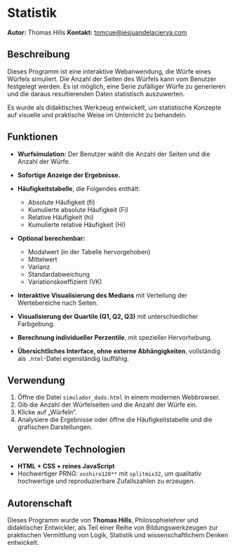 # Statistik

**Autor:** Thomas Hills
**Kontakt:** [tomcue@iesjuandelacierva.com](mailto:tomcue@iesjuandelacierva.com)

## Beschreibung

Dieses Programm ist eine interaktive Webanwendung, die Würfe eines Würfels simuliert. Die Anzahl der Seiten des Würfels kann vom Benutzer festgelegt werden. Es ist möglich, eine Serie zufälliger Würfe zu generieren und die daraus resultierenden Daten statistisch auszuwerten.

Es wurde als didaktisches Werkzeug entwickelt, um statistische Konzepte auf visuelle und praktische Weise im Unterricht zu behandeln.

## Funktionen

* **Wurfsimulation:** Der Benutzer wählt die Anzahl der Seiten und die Anzahl der Würfe.
* **Sofortige Anzeige der Ergebnisse.**
* **Häufigkeitstabelle**, die Folgendes enthält:

  * Absolute Häufigkeit (fi)
  * Kumulierte absolute Häufigkeit (Fi)
  * Relative Häufigkeit (hi)
  * Kumulierte relative Häufigkeit (Hi)
* **Optional berechenbar:**

  * Modalwert (in der Tabelle hervorgehoben)
  * Mittelwert
  * Varianz
  * Standardabweichung
  * Variationskoeffizient (VK)
* **Interaktive Visualisierung des Medians** mit Verteilung der Wertebereiche nach Seiten.
* **Visualisierung der Quartile (Q1, Q2, Q3)** mit unterschiedlicher Farbgebung.
* **Berechnung individueller Perzentile**, mit spezieller Hervorhebung.
* **Übersichtliches Interface, ohne externe Abhängigkeiten**, vollständig als `.html`-Datei eigenständig lauffähig.

## Verwendung

1. Öffne die Datei `simulador_dado.html` in einem modernen Webbrowser.
2. Gib die Anzahl der Würfelseiten und die Anzahl der Würfe ein.
3. Klicke auf „Würfeln“.
4. Analysiere die Ergebnisse oder öffne die Häufigkeitstabelle und die grafischen Darstellungen.

## Verwendete Technologien

* **HTML + CSS + reines JavaScript**
* Hochwertiger PRNG: `xoshiro128**` mit `splitmix32`, um qualitativ hochwertige und reproduzierbare Zufallszahlen zu erzeugen.

## Autorenschaft

Dieses Programm wurde von **Thomas Hills**, Philosophielehrer und didaktischer Entwickler, als Teil einer Reihe von Bildungswerkzeugen zur praktischen Vermittlung von Logik, Statistik und wissenschaftlichem Denken entwickelt.
